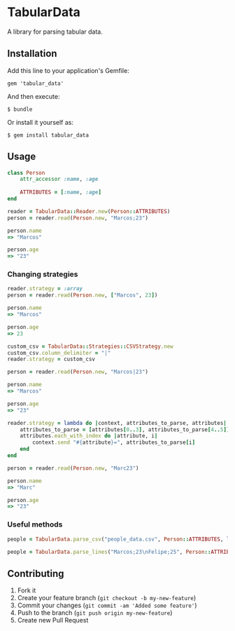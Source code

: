 # TabularData

A library for parsing tabular data.

## Installation

Add this line to your application's Gemfile:

    gem 'tabular_data'

And then execute:

    $ bundle

Or install it yourself as:

    $ gem install tabular_data

## Usage


```ruby
class Person
    attr_accessor :name, :age
    
    ATTRIBUTES = [:name, :age]
end

reader = TabularData::Reader.new(Person::ATTRIBUTES)
person = reader.read(Person.new, "Marcos;23")

person.name
=> "Marcos"

person.age
=> "23"
```

### Changing strategies

```ruby
reader.strategy = :array
person = reader.read(Person.new, ["Marcos", 23])

person.name
=> "Marcos"

person.age
=> 23

custom_csv = TabularData::Strategies::CSVStrategy.new
custom_csv.column_delimiter = "|"
reader.strategy = custom_csv

person = reader.read(Person.new, "Marcos|23")

person.name
=> "Marcos"

person.age
=> "23"

reader.strategy = lambda do |context, attributes_to_parse, attributes|
    attributes_to_parse = [attributes[0..3], attributes_to_parse[4..5]]
    attributes.each_with_index do |attribute, i|
        context.send "#{attribute}=", attributes_to_parse[i]
    end
end

person = reader.read(Person.new, "Marc23")

person.name
=> "Marc"

person.age
=> "23"
```

### Useful methods

```ruby
people = TabularData.parse_csv("people_data.csv", Person::ATTRIBUTES, lambda{ Person.new })

people = TabularData.parse_lines("Marcos;23\nFelipe;25", Person::ATTRIBUTES, lambda{ Person.new })
```

## Contributing

1. Fork it
2. Create your feature branch (`git checkout -b my-new-feature`)
3. Commit your changes (`git commit -am 'Added some feature'`)
4. Push to the branch (`git push origin my-new-feature`)
5. Create new Pull Request
